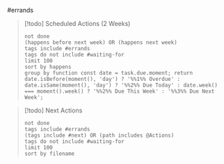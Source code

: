 #errands

> [!todo] Scheduled Actions (2 Weeks)
>
> ```tasks
> not done
> (happens before next week) OR (happens next week)
> tags include #errands
> tags do not include #waiting-for
> limit 100
> sort by happens
> group by function const date = task.due.moment; return date.isBefore(moment(), 'day') ? '%%1%% Overdue' : date.isSame(moment(), 'day') ? '%%2%% Due Today' : date.week() === moment().week() ? '%%2%% Due This Week' : '%%3%% Due Next Week';
> ```

> [!todo] Next Actions
> 
> ```tasks
> not done
> tags include #errands
> (tags include #next) OR (path includes @Actions)
> tags do not include #waiting-for
> limit 100
> sort by filename
> ```